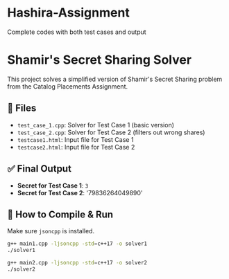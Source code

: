 # Hashira-Assignment
Complete codes with both test cases and output
# Shamir's Secret Sharing Solver

This project solves a simplified version of Shamir's Secret Sharing problem from the Catalog Placements Assignment.

## 📁 Files

- `test_case_1.cpp`: Solver for Test Case 1 (basic version)
- `test_case_2.cpp`: Solver for Test Case 2 (filters out wrong shares)
- `testcase1.html`: Input file for Test Case 1
- `testcase2.html`: Input file for Test Case 2

## ✅ Final Output

- **Secret for Test Case 1**: `3`
- **Secret for Test Case 2**: '79836264049890'

## 🔧 How to Compile & Run

Make sure `jsoncpp` is installed.

```bash
g++ main1.cpp -ljsoncpp -std=c++17 -o solver1
./solver1

g++ main2.cpp -ljsoncpp -std=c++17 -o solver2
./solver2

